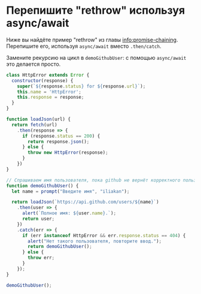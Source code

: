 
# Перепишите "rethrow" используя async/await

Ниже вы найдёте пример "rethrow" из главы <info:promise-chaining>. Перепишите его, используя `async/await` вместо `.then/catch`.

Замените рекурсию на цикл в `demoGithubUser`: с помощью `async/await` это делается просто.

```js run
class HttpError extends Error {
  constructor(response) {
    super(`${response.status} for ${response.url}`);
    this.name = 'HttpError';
    this.response = response;
  }
}

function loadJson(url) {
  return fetch(url)
    .then(response => {
      if (response.status == 200) {
        return response.json();
      } else {
        throw new HttpError(response);
      }
    })
}

// Спрашиваем имя пользователя, пока github не вернёт корректного пользователя
function demoGithubUser() {
  let name = prompt("Введите имя", "iliakan");

  return loadJson(`https://api.github.com/users/${name}`)
    .then(user => {
      alert(`Полное имя: ${user.name}.`);
      return user;
    })
    .catch(err => {
      if (err instanceof HttpError && err.response.status == 404) {
        alert("Нет такого пользователя, повторите ввод.");
        return demoGithubUser();
      } else {
        throw err;
      }
    });
}

demoGithubUser();
```
